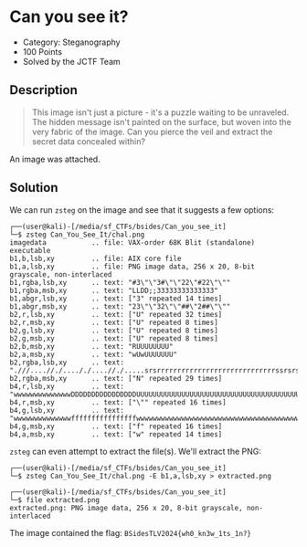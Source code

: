 # Can you see it?

 * Category: Steganography
 * 100 Points
 * Solved by the JCTF Team

## Description

> This image isn't just a picture - it's a puzzle waiting to be unraveled.
> The hidden message isn't painted on the surface, but woven into the very fabric of the image.
> Can you pierce the veil and extract the secret data concealed within?

An image was attached.

## Solution

We can run `zsteg` on the image and see that it suggests a few options:

```console
┌──(user@kali)-[/media/sf_CTFs/bsides/Can_you_see_it]
└─$ zsteg Can_You_See_It/chal.png
imagedata           .. file: VAX-order 68K Blit (standalone) executable
b1,b,lsb,xy         .. file: AIX core file
b1,a,lsb,xy         .. file: PNG image data, 256 x 20, 8-bit grayscale, non-interlaced
b1,rgba,lsb,xy      .. text: "#3\"\"3#\"\"22\"#22\"\""
b1,rgba,msb,xy      .. text: "LLDD;;33333333333333"
b1,abgr,lsb,xy      .. text: ["3" repeated 14 times]
b1,abgr,msb,xy      .. text: "23\"\"32\"\"##\"2##\"\""
b2,r,lsb,xy         .. text: ["U" repeated 32 times]
b2,r,msb,xy         .. text: ["U" repeated 8 times]
b2,g,lsb,xy         .. text: ["U" repeated 8 times]
b2,g,msb,xy         .. text: ["U" repeated 8 times]
b2,b,msb,xy         .. text: "RUUUUUUUU"
b2,a,msb,xy         .. text: "wUwUUUUUUU"
b2,rgba,lsb,xy      .. text: ".///....//./...././....//./.....srsrrrrrrrrrrrrrrrrrrrrrrrrrrrrrssrsrsrrsrrsrsrrsrrrrsrrrsrrrsrsrrsrrrrrrrrrrrrrrrrrrrrrrrrsrrrrrrrrrrrrrrrrrrrrrrrrrrrrrrrrrrrs./....../..................................../...///.././..//.//ssrr"
b2,rgba,msb,xy      .. text: ["N" repeated 29 times]
b4,r,lsb,xy         .. text: "wwwwwwwwwwwwwwDDDDDDDDDDDDDDDDUUUUUUUUUUUUUUUUUUUUUUUUUUUUUUUUUUUUUUUUUUUUUUUUUUUUUUUUUUUUUUUUDDDDDDDDDDDDDDDDDDDDDDDDDDDDDDDDUUUUUUUUUUUUUUUUUUUUUUUUUUUUUUUUUUUUUUUUUUUUUUUUffffffffffffffffDDDDDDDDDDDDDDDDDDDDDDDDDDDDDDDDDDDDDDDDDDDDDDDDDDDDDDDDDDDDDDDDDD"
b4,r,msb,xy         .. text: ["\"" repeated 16 times]
b4,g,lsb,xy         .. text: "wwwwwwwwwwwwwwffffffffffffffffwwwwwwwwwwwwwwwwwwwwwwwwwwwwwwwwwwwwwwwwwwwwwwwwwwwwwwwwwwwwwwwwffffffffffffffffffffffffffffffffwwwwwwwwwwwwwwwwwwwwwwwwwwwwwwwwwwwwwwwwwwwwwwwwffffffffffffffffffffffffffffffffffffffffffffffffffffffffffffffffffffffffffffffffff"
b4,g,msb,xy         .. text: ["f" repeated 16 times]
b4,a,msb,xy         .. text: ["w" repeated 14 times]
```

`zsteg` can even attempt to extract the file(s). We'll extract the PNG:

```console
┌──(user@kali)-[/media/sf_CTFs/bsides/Can_you_see_it]
└─$ zsteg Can_You_See_It/chal.png -E b1,a,lsb,xy > extracted.png

┌──(user@kali)-[/media/sf_CTFs/bsides/Can_you_see_it]
└─$ file extracted.png
extracted.png: PNG image data, 256 x 20, 8-bit grayscale, non-interlaced
```

The image contained the flag: `BSidesTLV2024{wh0_kn3w_1ts_1n?}`